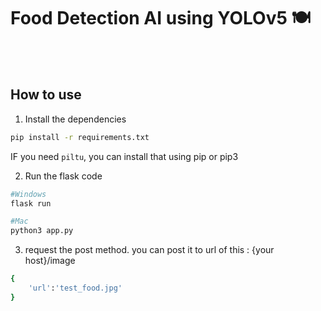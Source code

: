 # Food Detection AI using YOLOv5 🍽️
<br><br/>

## How to use
1. Install the dependencies
```sh
pip install -r requirements.txt
```
IF you need `piltu`, you can install that using pip or pip3

2. Run the flask code
```sh
#Windows
flask run

#Mac
python3 app.py
```

3. request the post method.
you can post it to url of this : {your host}/image

```sh
{
    'url':'test_food.jpg'
}
```
<br><br/>